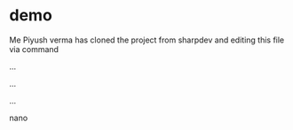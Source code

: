 # demo
Me Piyush verma has cloned the project from sharpdev and editing this file via command

...

...

...

nano <filename>


